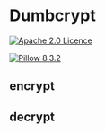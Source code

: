 Dumbcrypt
===
[![Apache 2.0 Licence](https://img.shields.io/hexpm/l/plug.svg)](LICENCE)

[![Pillow 8.3.2](https://img.shields.io/badge/pillow-8.3.2-blue)](https://pypi.org/project/Pillow)

## encrypt

## decrypt
